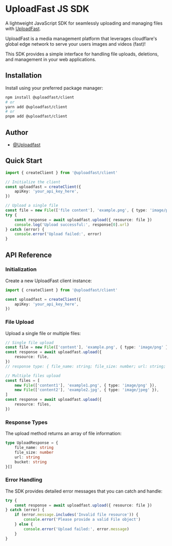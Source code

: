 # UploadFast JS SDK

A lightweight JavaScript SDK for seamlessly uploading and managing files with
[UploadFast](https://www.uploadfast.dev).

UploadFast is a media management platform that leverages cloudflare's global edge network to serve
your users images and videos (fast)!

This SDK provides a simple interface for handling file uploads, deletions, and management in your
web applications.

## Installation

Install using your preferred package manager:

```bash
npm install @uploadfast/client
# or
yarn add @uploadfast/client
# or
pnpm add @uploadfast/client
```

## Author

- [@Uploadfast](https://www.github.com/upload-fast)

## Quick Start

```typescript
import { createClient } from '@uploadfast/client'

// Initialize the client
const uploadfast = createClient({
	apiKey: 'your_api_key_here',
})

// Upload a single file
const file = new File(['file content'], 'example.png', { type: 'image/png' })
try {
	const response = await uploadfast.upload({ resource: file })
	console.log('Upload successful:', response[0].url)
} catch (error) {
	console.error('Upload failed:', error)
}
```

## API Reference

### Initialization

Create a new UploadFast client instance:

```typescript
import { createClient } from '@uploadfast/client'

const uploadfast = createClient({
	apiKey: 'your_api_key_here',
})
```

### File Upload

Upload a single file or multiple files:

```typescript
// Single file upload
const file = new File(['content'], 'example.png', { type: 'image/png' })
const response = await uploadfast.upload({
	resource: file,
})
// response type: { file_name: string; file_size: number; url: string; bucket: string; }[]

// Multiple files upload
const files = [
	new File(['content1'], 'example1.png', { type: 'image/png' }),
	new File(['content2'], 'example2.jpg', { type: 'image/jpeg' }),
]
const response = await uploadfast.upload({
	resource: files,
})
```

### Response Types

The upload method returns an array of file information:

```typescript
type UploadResponse = {
	file_name: string
	file_size: number
	url: string
	bucket: string
}[]
```

### Error Handling

The SDK provides detailed error messages that you can catch and handle:

```typescript
try {
	const response = await uploadfast.upload({ resource: file })
} catch (error) {
	if (error.message.includes('Invalid file resource')) {
		console.error('Please provide a valid File object')
	} else {
		console.error('Upload failed:', error.message)
	}
}
```
